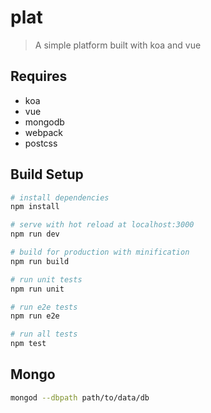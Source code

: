 # plat

> A simple platform built with koa and vue

## Requires

- koa
- vue
- mongodb
- webpack
- postcss

## Build Setup

``` bash
# install dependencies
npm install

# serve with hot reload at localhost:3000
npm run dev

# build for production with minification
npm run build

# run unit tests
npm run unit

# run e2e tests
npm run e2e

# run all tests
npm test
```

## Mongo

``` bash
mongod --dbpath path/to/data/db
```
